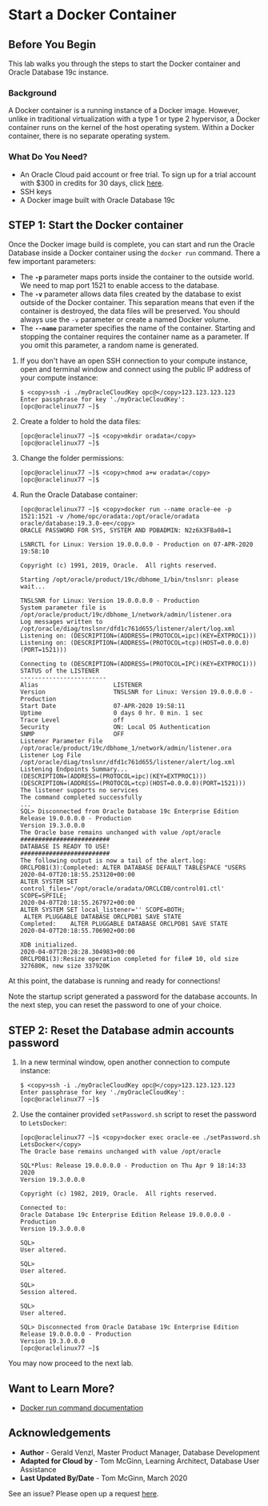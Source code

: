 # Start a Docker Container
## Before You Begin

This lab walks you through the steps to start the Docker container and Oracle Database 19c instance.

### Background
A Docker container is a running instance of a Docker image. However, unlike in traditional virtualization with a type 1 or type 2 hypervisor, a Docker container runs on the kernel of the host operating system. Within a Docker container, there is no separate operating system.

### What Do You Need?

* An Oracle Cloud paid account or free trial. To sign up for a trial account with $300 in credits for 30 days, click [here](http://oracle.com/cloud/free).
* SSH keys
* A Docker image built with Oracle Database 19c

## **STEP 1**: Start the Docker container

Once the Docker image build is complete, you can start and run the Oracle Database inside a Docker container using the `docker run` command. There a few important parameters:
- The **`-p`** parameter maps ports inside the container to the outside world. We need to map port 1521 to enable access to the database.
- The **`-v`** parameter allows data files created by the database to exist outside of the Docker container. This separation means that even if the container is destroyed, the data files will be preserved. You should always use the `-v` parameter or create a named Docker volume.
- The **`--name`** parameter specifies the name of the container. Starting and stopping the container requires the container name as a parameter. If you omit this parameter, a random name is generated.

1. If you don't have an open SSH connection to your compute instance, open and terminal window and connect using the public IP address of your compute instance:

    ```
    $ <copy>ssh -i ./myOracleCloudKey opc@</copy>123.123.123.123
    Enter passphrase for key './myOracleCloudKey':
    [opc@oraclelinux77 ~]$
    ```
2. Create a folder to hold the data files:

    ```
    [opc@oraclelinux77 ~]$ <copy>mkdir oradata</copy>
    [opc@oraclelinux77 ~]$
    ```

3. Change the folder permissions:

    ```
    [opc@oraclelinux77 ~]$ <copy>chmod a+w oradata</copy>
    [opc@oraclelinux77 ~]$
    ```

4. Run the Oracle Database container:

    ```
    [opc@oraclelinux77 ~]$ <copy>docker run --name oracle-ee -p 1521:1521 -v /home/opc/oradata:/opt/oracle/oradata oracle/database:19.3.0-ee</copy>
    ORACLE PASSWORD FOR SYS, SYSTEM AND PDBADMIN: N2z6X3FBa08=1

    LSNRCTL for Linux: Version 19.0.0.0.0 - Production on 07-APR-2020 19:58:10

    Copyright (c) 1991, 2019, Oracle.  All rights reserved.

    Starting /opt/oracle/product/19c/dbhome_1/bin/tnslsnr: please wait...

    TNSLSNR for Linux: Version 19.0.0.0.0 - Production
    System parameter file is /opt/oracle/product/19c/dbhome_1/network/admin/listener.ora
    Log messages written to /opt/oracle/diag/tnslsnr/dfd1c761d655/listener/alert/log.xml
    Listening on: (DESCRIPTION=(ADDRESS=(PROTOCOL=ipc)(KEY=EXTPROC1)))
    Listening on: (DESCRIPTION=(ADDRESS=(PROTOCOL=tcp)(HOST=0.0.0.0)(PORT=1521)))

    Connecting to (DESCRIPTION=(ADDRESS=(PROTOCOL=IPC)(KEY=EXTPROC1)))
    STATUS of the LISTENER
    ------------------------
    Alias                     LISTENER
    Version                   TNSLSNR for Linux: Version 19.0.0.0.0 - Production
    Start Date                07-APR-2020 19:58:11
    Uptime                    0 days 0 hr. 0 min. 1 sec
    Trace Level               off
    Security                  ON: Local OS Authentication
    SNMP                      OFF
    Listener Parameter File   /opt/oracle/product/19c/dbhome_1/network/admin/listener.ora
    Listener Log File         /opt/oracle/diag/tnslsnr/dfd1c761d655/listener/alert/log.xml
    Listening Endpoints Summary...
    (DESCRIPTION=(ADDRESS=(PROTOCOL=ipc)(KEY=EXTPROC1)))
    (DESCRIPTION=(ADDRESS=(PROTOCOL=tcp)(HOST=0.0.0.0)(PORT=1521)))
    The listener supports no services
    The command completed successfully
    ...
    SQL> Disconnected from Oracle Database 19c Enterprise Edition Release 19.0.0.0.0 - Production
    Version 19.3.0.0.0
    The Oracle base remains unchanged with value /opt/oracle
    #########################
    DATABASE IS READY TO USE!
    #########################
    The following output is now a tail of the alert.log:
    ORCLPDB1(3):Completed: ALTER DATABASE DEFAULT TABLESPACE "USERS
    2020-04-07T20:18:55.253120+00:00
    ALTER SYSTEM SET control_files='/opt/oracle/oradata/ORCLCDB/control01.ctl' SCOPE=SPFILE;
    2020-04-07T20:18:55.267972+00:00
    ALTER SYSTEM SET local_listener='' SCOPE=BOTH;
     ALTER PLUGGABLE DATABASE ORCLPDB1 SAVE STATE
    Completed:    ALTER PLUGGABLE DATABASE ORCLPDB1 SAVE STATE
    2020-04-07T20:18:55.706902+00:00

    XDB initialized.
    2020-04-07T20:28:28.304983+00:00
    ORCLPDB1(3):Resize operation completed for file# 10, old size 327680K, new size 337920K
    ```
  At this point, the database is running and ready for connections!

  Note the startup script generated a password for the database accounts. In the next step, you can reset the password to one of your choice.

## **STEP 2**: Reset the Database admin accounts password

1. In a new terminal window, open another connection to compute instance:

    ```
    $ <copy>ssh -i ./myOracleCloudKey opc@</copy>123.123.123.123
    Enter passphrase for key './myOracleCloudKey':
    [opc@oraclelinux77 ~]$
    ```

2. Use the container provided `setPassword.sh` script to reset the password to `LetsDocker`:

    ```
    [opc@oraclelinux77 ~]$ <copy>docker exec oracle-ee ./setPassword.sh LetsDocker</copy>
    The Oracle base remains unchanged with value /opt/oracle

    SQL*Plus: Release 19.0.0.0.0 - Production on Thu Apr 9 18:14:33 2020
    Version 19.3.0.0.0

    Copyright (c) 1982, 2019, Oracle.  All rights reserved.

    Connected to:
    Oracle Database 19c Enterprise Edition Release 19.0.0.0.0 - Production
    Version 19.3.0.0.0

    SQL>
    User altered.

    SQL>
    User altered.

    SQL>
    Session altered.

    SQL>
    User altered.

    SQL> Disconnected from Oracle Database 19c Enterprise Edition Release 19.0.0.0.0 - Production
    Version 19.3.0.0.0
    [opc@oraclelinux77 ~]$
    ```

  You may now proceed to the next lab.

## Want to Learn More?

* [Docker run command documentation](https://docs.docker.com/engine/reference/run/)

## Acknowledgements
* **Author** - Gerald Venzl, Master Product Manager, Database Development
* **Adapted for Cloud by** -  Tom McGinn, Learning Architect, Database User Assistance
* **Last Updated By/Date** - Tom McGinn, March 2020

See an issue?  Please open up a request [here](https://github.com/oracle/learning-library/issues).
